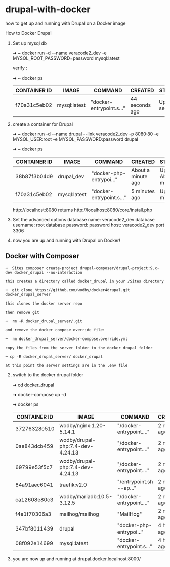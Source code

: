 # drupal-with-docker
how to get up and running with Drupal on a Docker image


How to Docker Drupal


1. Set up mysql db
    
    ➜  ~ docker run -d --name veracode2_dev -e MYSQL_ROOT_PASSWORD=password mysql:latest

    verify :
    
    ➜  ~ docker ps
	
   | CONTAINER ID | IMAGE | COMMAND | CREATED | STATUS | PORTS | NAMES |
   | --- | --- | --- | --- | --- | --- | --- |
   | f70a31c5eb02 | mysql:latest | "docker-entrypoint.s…" | 44 seconds ago | Up 43 seconds | 3306/tcp, 33060/tcp | veracode2_dev |

2. create a container for Drupal

    ➜  ~ docker run -d --name drupal --link veracode2_dev -p 8080:80 -e MYSQL_USER:root -e MYSQL_PASSWORD:password drupal
	
    ➜  ~ docker ps

    | CONTAINER ID | IMAGE | COMMAND | CREATED | STATUS | PORTS | NAMES |
    | --- | --- | --- | --- | --- | --- | --- |
    |38b87f3b04d9   |drupal_dev        | "docker-php-entrypoi…"   |About a minute ago  | Up About a minute |  0.0.0.0:8080->80/tcp  | drupal|
    |f70a31c5eb02   |mysql:latest  | "docker-entrypoint.s…"  | 5 minutes ago       | Up 5 minutes       | 3306/tcp, 33060/tcp  |  veracode2_dev|

	http://localhost:8080
	returns http://localhost:8080/core/install.php 
	
3. Set the advanced options 
	database name: veracode2_dev
	database username: root
	database password: password
	host: veracode2_dev
	port 3306

4. now you are up and running with Drupal on Docker!



## Docker with Composer

    ➜  Sites composer create-project drupal-composer/drupal-project:9.x-dev docker_drupal --no-interaction

    this creates a directory called docker_drupal in your /Sites directory

    ➜  git clone https://github.com/wodby/docker4drupal.git docker_drupal_server

    this clones the docker server repo

    then remove git

    ➜  rm -R docker_drupal_server/.git

    and remove the docker compose override file:

    ➜  rm docker_drupal_server/docker-compose.override.yml 

    copy the files from the server folder to the docker drupal folder

    ➜ cp -R docker_drupal_server/ docker_drupal

    at this point the server settings are in the .env file

2. 
	switch to the docker drupal folder

    ➜ cd docker_drupal 

	➜ docker-compose up -d

	➜ docker ps

	| CONTAINER ID  | IMAGE                             | COMMAND                 | CREATED        | STATUS       |  PORTS                |  NAMES |
	| --- | --- | --- | --- | --- | --- | --- |
	| 37276328c510  | wodby/nginx:1.20-5.14.1           | "/docker-entrypoint.…"  | 2 minutes ago  | Up 2 minutes |  80/tcp               |  my_drupal9_project_nginx |
	| 0ae843dcb459  | wodby/drupal-php:7.4-dev-4.24.13  | "/docker-entrypoint.…"  | 2 minutes ago  | Up 2 minutes |  9000/tcp             |  my_drupal9_project_php |
	| 69799e53f5c7  | wodby/drupal-php:7.4-dev-4.24.13  | "/docker-entrypoint.…"  | 2 minutes ago  | Up 2 minutes |  9000/tcp             |  my_drupal9_project_crond |
	| 84a91aec6041  | traefik:v2.0                      | "/entrypoint.sh --ap…"  | 2 minutes ago  | Up 2 minutes |  0.0.0.0:8000->80/tcp |  my_drupal9_project_traefik |
	| ca12608e80c3  | wodby/mariadb:10.5-3.12.5         | "/docker-entrypoint.…"  | 2 minutes ago  | Up 2 minutes |  3306/tcp             |  my_drupal9_project_mariadb |
	| f4e1f70306a3  | mailhog/mailhog                   | "MailHog"               | 2 minutes ago  | Up 2 minutes |  1025/tcp, 8025/tcp   |  my_drupal9_project_mailhog |
	| 347bf8011439  | drupal                            | "docker-php-entrypoi…"  | 4 hours ago    | Up 4 hours   |  0.0.0.0:8080->80/tcp |  drupal |
	| 08f092e14699  | mysql:latest                      | "docker-entrypoint.s…"  | 4 hours ago    | Up 4 hours   |  3306/tcp, 33060/tcp  |  veracode2_dev |


3. you are now up and running at drupal.docker.localhost:8000/





